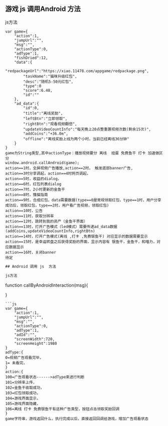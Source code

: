 ## 游戏 js 调用Android 方法

js方法
```
var game={
    "action":1,
    "jumpUrl":"",
    "msg":"",
    "actionType":0,
    "adType":1,
    "fishDried":12,
    "data":{
        "redpackageUrl":"https://xiao.11478.com/appgame/redpackage.png",
        "taskName":"猫咪升级红包",
        "desc":"随机5-50元红包",
        "type":0
        "score":6.48,
        "id":""
    },
    "ad_data":{
        "id":0,
        "title":"离线奖励",
        "leftBtn":"立即领取",
        "rightBtn":"观看视频翻倍",
        "updateVideoCountInfo":"每天晚上20点整重置视频次数(剩余15次)",
        "addCoins":"+36.0m",
        "offline":"离线奖励上线为两个小时，当前已经离线36分钟"
    }
}
game为String类型,其中actionType：播放视频要分 离线  扭蛋 免费鱼干 打卡 加速做区分
window.android.callAndroid(game);
action==1时，全屏视频广告播放,action==2时， 触发底部banner广告,
action==3时分享调起，action==4时网页调起，
action==5时，收益的dialog，
action==6时，红包列表dialog
action==7时，2小时更新的金鱼干
action==8时，撸猫指南
action==9时，合成红包，data需要数据(type==0是常规领取红包，type==1时，用户分享成功后，领取红包，type==2时，用户看广告视频，领取红包)
action==10时，公告
action==11时，获取分辨率
action==12时，跳转到我的资产（金鱼干界面）
action==13时，打开广告模式（led模式）需要传递ad_data数据(addCoins,updateVideoCountInfo,rightBtn)
action==14时，打开广告模式(离线 ,打卡 ,免费银鱼干) 对应显示的数据需要显示
action==15时，是幸运转盘之后获得奖励的界面，显示内容有 银鱼干，金鱼干，和喵力，对应数据显示
action==16时，关闭banner
待定
```
```js
## Android 调用 js  方法

js方法
```
  function callByAndroidInteraction(msg){
    
  }
```
```js
var game={
    "action":1,
    "jumpUrl":"",
    "msg":"",
    "actionType":0,
    "adType":1,
    "adId":"",
    "screenWidth":720,
    "screenHeight":1980
}
adType:{
0=视频广告观看完毕，
1= 未看完，
}
action:{
100=广告观看状态------>adType来进行判断
101=分辨率上传，
102=金鱼干收取成功，
103=红包领取成功，
104=游戏界面显示，
105=游戏界面隐藏，
106=离线 打卡 免费银鱼干有这种广告类型，按钮点击领取奖励回调
}
game字符串，游戏返回什么，执行完成以后，直接返回回调给游戏，增加广告观看状态
```
